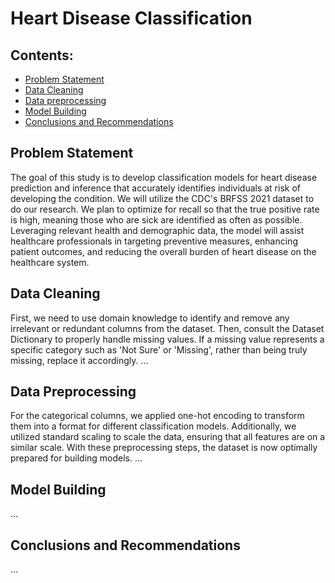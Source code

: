 # Heart Disease Classification

## Contents:
- [Problem Statement](#Problem-Statement)
- [Data Cleaning](#Data-Cleaning)
- [Data preprocessing](#Data-Preprocessing)
- [Model Building](#Model-Building)
- [Conclusions and Recommendations](#Conclusions-and-Recommendations)


## Problem Statement
The goal of this study is to develop classification models for heart disease prediction and inference that accurately identifies individuals at risk of developing the condition. We will utilize the CDC's BRFSS 2021 dataset to do our research. We plan to optimize for recall so that the true positive rate is high, meaning those who are sick are identified as often as possible. Leveraging relevant health and demographic data, the model will assist healthcare professionals in targeting preventive measures, enhancing patient outcomes, and reducing the overall burden of heart disease on the healthcare system.


## Data Cleaning
First, we need to use domain knowledge to identify and remove any irrelevant or redundant columns from the dataset. Then, consult the Dataset Dictionary to properly handle missing values. If a missing value represents a specific category such as 'Not Sure' or 'Missing', rather than being truly missing, replace it accordingly.
...


## Data Preprocessing
For the categorical columns, we applied one-hot encoding to transform them into a format for different classification models. Additionally, we utilized standard scaling to scale the data, ensuring that all features are on a similar scale. With these preprocessing steps, the dataset is now optimally prepared for building models.
...


## Model Building
...


## Conclusions and Recommendations
...
